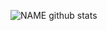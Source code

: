 ![NAME github stats](https://github-readme-stats.vercel.app/apiusername=lindokuhlenini&show_icons=true&theme=radical)
